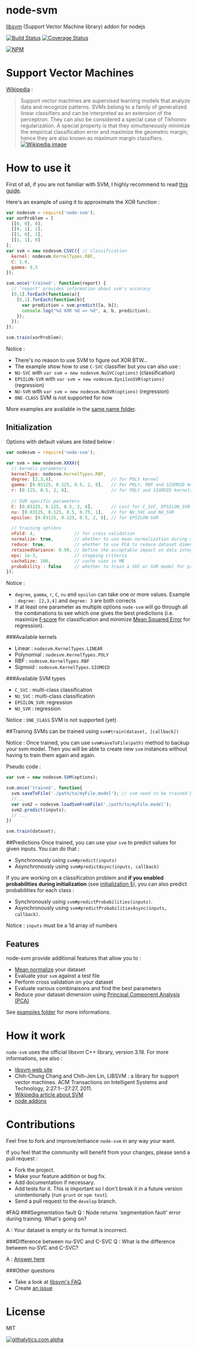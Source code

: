 node-svm
========

[libsvm](http://www.csie.ntu.edu.tw/~cjlin/libsvm/) (Support Vector Machine library) addon for nodejs

[![Build Status](https://travis-ci.org/nicolaspanel/node-svm.png)](https://travis-ci.org/nicolaspanel/node-svm)
[![Coverage Status](https://coveralls.io/repos/nicolaspanel/node-svm/badge.png?branch=master)](https://coveralls.io/r/nicolaspanel/node-svm?branch=master)

[![NPM](https://nodei.co/npm/node-svm.png?downloads=true)](https://nodei.co/npm/node-svm/)

# Support Vector Machines
[Wikipedia](http://en.wikipedia.org/wiki/Support_vector_machine)  :

>Support vector machines are supervised learning models that analyze data and recognize patterns. 
>SVMs belong to a family of generalized linear classifiers and can be interpreted as an extension of the perceptron. They can also be considered a special case of Tikhonov regularization. A special property is that they simultaneously minimize the empirical classification error and maximize the geometric margin; hence they are also known as maximum margin classifiers.
>[![Wikipedia image](http://upload.wikimedia.org/wikipedia/commons/1/1b/Kernel_Machine.png)](http://en.wikipedia.org/wiki/File:Kernel_Machine.png)

# How to use it
First of all, if you are not familiar with SVM, I highly recommend to read [this guide](http://www.csie.ntu.edu.tw/~cjlin/papers/guide/guide.pdf).

Here's an example of using it to approximate the XOR function :
```javascript
var nodesvm = require('node-svm');
var xorProblem = [
  [[0, 0], 0],
  [[0, 1], 1],
  [[1, 0], 1],
  [[1, 1], 0]
];
var svm = new nodesvm.CSVC({ // classification 
  kernel: nodesvm.KernelTypes.RBF,
  C: 1.0,
  gamma: 0,5
});

svm.once('trained', function(report) {
  // 'report' provides information about svm's accuracy
  [0,1].forEach(function(a){
    [0,1].forEach(function(b){
      var prediction = svm.predict([a, b]); 
      console.log("%d XOR %d => %d", a, b, prediction);
    });
  });
});

svm.train(xorProblem);

```
Notice : 
 * There's no reason to use SVM to figure out XOR BTW...
 * The example show how to use `C-SVC` classifier but you can also use :
  * `NU-SVC` with `var svm = new nodesvm.NuSVC(options)` (classification)
  * `EPSILON-SVR` with `var svm = new nodesvm.EpsilonSVR(options)` (regression)
  * `NU-SVR` with `var svm = new nodesvm.NuSVR(options)` (regression)
 * `ONE-CLASS` SVM is not supported for now

More examples are available in the [same name folder](https://github.com/nicolaspanel/node-svm/tree/master/examples).

## Initialization
Options with default values are listed below : 
```javascript
var nodesvm = require('node-svm');

var svm = new nodesvm.XXXX({
  // kernels parameters
  kernelType: nodesvm.KernelTypes.RBF,  
  degree: [2,3,4],                      // for POLY kernel
  gamma: [0.03125, 0.125, 0.5, 2, 8],   // for POLY, RBF and SIGMOID kernels
  r: [0.125, 0.5, 2, 8],                // for POLY and SIGMOID kernels
  
  // SVM specific parameters
  C: [0.03125, 0.125, 0.5, 2, 8],       // cost for C_SVC, EPSILON_SVR and NU_SVR
  nu: [0.03125, 0.125, 0.5, 0.75, 1],   // for NU_SVC and NU_SVR
  epsilon: [0.03125, 0.125, 0.5, 2, 8], // for EPSILON-SVR

  // training options
  nFold: 4,               // for cross validation 
  normalize: true,        // whether to use mean normalization during data pre-processing
  reduce: true,           // whether to use PCA to reduce dataset dimension during data pre-processing
  retainedVariance: 0.99, // Define the acceptable impact on data integrity (if PCA activated)
  eps: 1e-3,              // stopping criteria 
  cacheSize: 100,         // cache siez in MB        
  probability : false     // whether to train a SVC or SVR model for probability estimates
});
```
Notice : 
 * `degree`, `gamma`, `r`, `C`, `nu` and `epsilon` can take one or more values. Example :  `degree: [2,3,4]` and `degree: 3` are both corrects
 * If at least one parameter as multiple options `node-svm` will go through all the combinations to see which one gives the best predictions (i.e. maximize [f-score](http://en.wikipedia.org/wiki/F1_score) for classification and minimize [Mean Squared Error](http://en.wikipedia.org/wiki/Mean_squared_error) for regression).

###Available kernels
 * Linear     : `nodesvm.KernelTypes.LINEAR`
 * Polynomial : `nodesvm.KernelTypes.POLY`
 * RBF        : `nodesvm.KernelTypes.RBF`
 * Sigmoid    : `nodesvm.KernelTypes.SIGMOID`

###Available SVM types

 * `C_SVC`      : multi-class classification
 * `NU_SVC`     : multi-class classification 
 * `EPSILON_SVR`: regression
 * `NU_SVR`     : regression

Notice : `ONE_CLASS` SVM is not supported (yet) 

##Training
SVMs can be trained using `svm#train(dataset, [callback])`

Notice :  Once trained, you can use `svm#saveToFile(path)` method to backup your svm model. Then you will be able to create new `svm` instances without having to train them again and again.

Pseudo code : 
```javascript
var svm = new nodesvm.SVM(options);

svm.once('trained', function{
  svm.saveToFile('./path/to/myFile.model'); // svm need to be trained before you can save it
  //...
  var svm2 = nodesvm.loadSvmFromFile('./path/to/myFile.model');
  svm2.predict(inputs);
  // ...
})

svm.train(dataset); 
```

##Predictions
Once trained, you can use your `svm` to predict values for given inputs. You can do that : 
 * Synchronously using `svm#predict(inputs)`
 * Asynchronously using `svm#predictAsync(inputs, callback)`

If you are working on a classification problem and **if you enabled probabilities during initialization** (see [initialization §](https://github.com/nicolaspanel/node-svm#initialization)), you can also predict probabilities for each class  : 
 * Synchronously using `svm#predictProbabilities(inputs)`. 
 * Asynchronously using `svm#predictProbabilitiesAsync(inputs, callback)`.

Notice : `inputs` must be a 1d array of numbers

## Features
node-svm provide additional features that allow you to :
 * [Mean normalize](http://en.wikipedia.org/wiki/Normalization_(statistics)) your dataset
 * Evaluate your `svm` against a test file
 * Perform cross validation on your dataset
 * Evaluate various combinaisons and find the best parameters
 * Reduce your dataset dimension using [Principal Component Analysis (PCA)](http://en.wikipedia.org/wiki/Principal_component_analysis)

See [examples folder](https://github.com/nicolaspanel/node-svm/blob/master/examples) for more informations.

# How it work
`node-svm` uses the official libsvm C++ library, version 3.18. For more informations, see also : 
 * [libsvm web site](http://www.csie.ntu.edu.tw/~cjlin/libsvm/)
 * Chih-Chung Chang and Chih-Jen Lin, LIBSVM : a library for support vector machines. ACM Transactions on Intelligent Systems and Technology, 2:27:1--27:27, 2011.
 * [Wikipedia article about SVM](https://en.wikipedia.org/wiki/Support_vector_machine)
 * [node addons](http://nodejs.org/api/addons.html)

# Contributions
Feel free to fork and improve/enhance `node-svm` in any way your want.

If you feel that the community will benefit from your changes, please send a pull request : 
 * Fork the project.
 * Make your feature addition or bug fix.
 * Add documentation if necessary.
 * Add tests for it. This is important so I don't break it in a future version unintentionally (run `grunt` or `npm test`).
 * Send a pull request to the `develop` branch. 

#FAQ
###Segmentation fault
Q : Node returns 'segmentation fault' error during training. What's going on?

A : Your dataset is empty or its format is incorrect.

###Difference between nu-SVC and C-SVC
Q : What is the difference between nu-SVC and C-SVC?

A : [Answer here](http://www.csie.ntu.edu.tw/~cjlin/libsvm/faq.html#f411)

###Other questions
 * Take a look at [libsvm's FAQ](http://www.csie.ntu.edu.tw/~cjlin/libsvm/faq.html).
 * Create [an issue](https://github.com/nicolaspanel/node-svm/issues)

# License
MIT

[![githalytics.com alpha](https://cruel-carlota.pagodabox.com/92d9dd8573d8b458d19a240629fea97a "githalytics.com")](http://githalytics.com/nicolaspanel/node-svm)
